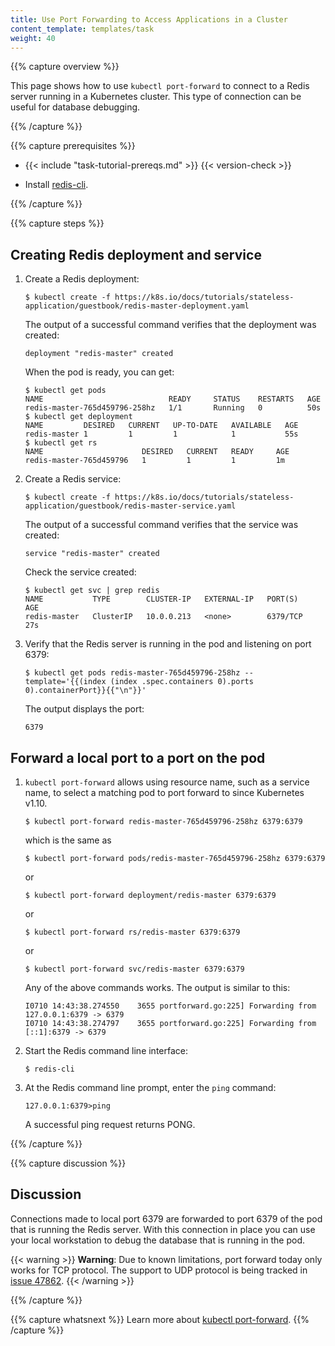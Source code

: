 ```yaml
---
title: Use Port Forwarding to Access Applications in a Cluster
content_template: templates/task
weight: 40
---
```


{{% capture overview %}}

This page shows how to use `kubectl port-forward` to connect to a Redis
server running in a Kubernetes cluster. This type of connection can be useful
for database debugging.

{{% /capture %}}


{{% capture prerequisites %}}

* {{< include "task-tutorial-prereqs.md" >}} {{< version-check >}}

* Install [redis-cli](http://redis.io/topics/rediscli).

{{% /capture %}}


{{% capture steps %}}

## Creating Redis deployment and service

1. Create a Redis deployment:

    ```shell
    $ kubectl create -f https://k8s.io/docs/tutorials/stateless-application/guestbook/redis-master-deployment.yaml
    ```

    The output of a successful command verifies that the deployment was created:
    
    ```shell
    deployment "redis-master" created
    ```

    When the pod is ready, you can get:
    
    ```shell
    $ kubectl get pods
    NAME                            READY     STATUS    RESTARTS   AGE
    redis-master-765d459796-258hz   1/1       Running   0          50s
    $ kubectl get deployment
    NAME         DESIRED   CURRENT   UP-TO-DATE   AVAILABLE   AGE
    redis-master 1         1         1            1           55s
    $ kubectl get rs
    NAME                      DESIRED   CURRENT   READY     AGE
    redis-master-765d459796   1         1         1         1m
    ```

2. Create a Redis service:
    
    ```shell
    $ kubectl create -f https://k8s.io/docs/tutorials/stateless-application/guestbook/redis-master-service.yaml
    ```
    The output of a successful command verifies that the service was created:
    ```shell
    service "redis-master" created
    ```
    Check the service created:

    ```shell
    $ kubectl get svc | grep redis
    NAME           TYPE        CLUSTER-IP   EXTERNAL-IP   PORT(S)    AGE
    redis-master   ClusterIP   10.0.0.213   <none>        6379/TCP   27s
    ```

3. Verify that the Redis server is running in the pod and listening on port 6379:

    ```shell  
    $ kubectl get pods redis-master-765d459796-258hz --template='{{(index (index .spec.containers 0).ports 0).containerPort}}{{"\n"}}'
    ``` 

    The output displays the port:

    ```shell
    6379
    ```

## Forward a local port to a port on the pod

1.  `kubectl port-forward` allows using resource name, such as a service name, to select a matching pod to port forward to since Kubernetes v1.10.
   
    ```shell
    $ kubectl port-forward redis-master-765d459796-258hz 6379:6379 
    ```
    which is the same as

    ```shell
    $ kubectl port-forward pods/redis-master-765d459796-258hz 6379:6379
    ```

    or  

    ```shell
    $ kubectl port-forward deployment/redis-master 6379:6379 
    ```

    or
    
    ```shell
    $ kubectl port-forward rs/redis-master 6379:6379 
    ```

    or

    ```shell
    $ kubectl port-forward svc/redis-master 6379:6379
    ```

    Any of the above commands works. The output is similar to this:
    
    ```shell
    I0710 14:43:38.274550    3655 portforward.go:225] Forwarding from 127.0.0.1:6379 -> 6379
    I0710 14:43:38.274797    3655 portforward.go:225] Forwarding from [::1]:6379 -> 6379
    ```

2.  Start the Redis command line interface:
    
    ```shell
    $ redis-cli
    ```

3.  At the Redis command line prompt, enter the `ping` command:
    
    ```shell
    127.0.0.1:6379>ping
    ```

    A successful ping request returns PONG.

{{% /capture %}}


{{% capture discussion %}}

## Discussion

Connections made to local port 6379 are forwarded to port 6379 of the pod that
is running the Redis server. With this connection in place you can use your
local workstation to debug the database that is running in the pod.

{{< warning >}}
**Warning**: Due to known limitations, port forward today only works for TCP protocol.
The support to UDP protocol is being tracked in
[issue 47862](https://github.com/kubernetes/kubernetes/issues/47862).
{{< /warning >}}

{{% /capture %}}


{{% capture whatsnext %}}
Learn more about [kubectl port-forward](/docs/reference/generated/kubectl/kubectl-commands/#port-forward).
{{% /capture %}}




